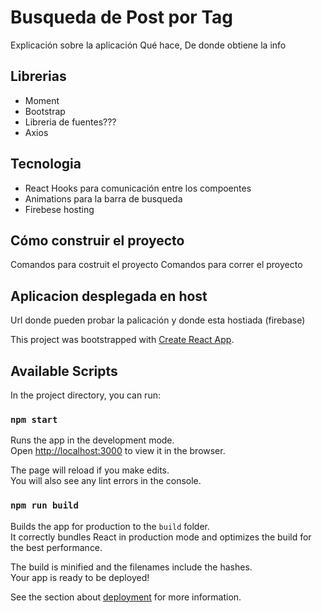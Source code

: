 # Busqueda de Post por Tag
Explicación sobre la aplicación Qué hace, De donde obtiene la info

## Librerias
* Moment
* Bootstrap
* Libreria de fuentes???
* Axios

## Tecnologia
* React Hooks para comunicación entre los compoentes
* Animations para la barra de busqueda
* Firebese hosting

## Cómo construir el proyecto
Comandos para costruit el proyecto
Comandos para correr el proyecto

## Aplicacion desplegada en host
Url donde pueden probar la palicación y donde esta hostiada (firebase)


This project was bootstrapped with [Create React App](https://github.com/facebook/create-react-app).

## Available Scripts

In the project directory, you can run:

### `npm start`

Runs the app in the development mode.<br />
Open [http://localhost:3000](http://localhost:3000) to view it in the browser.

The page will reload if you make edits.<br />
You will also see any lint errors in the console.

### `npm run build`

Builds the app for production to the `build` folder.<br />
It correctly bundles React in production mode and optimizes the build for the best performance.

The build is minified and the filenames include the hashes.<br />
Your app is ready to be deployed!

See the section about [deployment](https://facebook.github.io/create-react-app/docs/deployment) for more information.